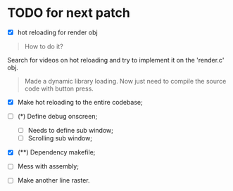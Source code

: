 # TODO for next patch

- [x] hot reloading for render obj
> How to do it?

Search for videos on hot reloading and try to implement it
on the 'render.c' obj.

> Made a dynamic library loading.
> Now just need to compile the source code with button press.

- [x] Make hot reloading to the entire codebase;
- [ ] (*) Define debug onscreen;
  - [ ] Needs to define sub window;
  - [ ] Scrolling sub window;
- [x] (**) Dependency makefile;
- [ ] Mess with assembly;
- [ ] Make another line raster.

